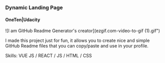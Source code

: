 ### Dynamic Landing Page
#### OneTen|Udacity
![I am GitHub Readme Generator's creator](ezgif.com-video-to-gif (1).gif")

I made this project just for fun, it allows you to create nice and simple GitHub Readme files that you can copy/paste and use in your profile.

Skills: VUE JS / REACT / JS / HTML / CSS






